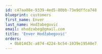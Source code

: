 ```yaml
---
id: c47aa08e-9339-4ed5-80bb-73e9dffca748
blueprint: customers
first_name: Enver
last_name: Hodžabegović
email: ehodzabeg@gmail.com
title: 'Enver Hodžabegović'
orders:
  - 0b014d3c-a874-4224-bc54-1039e19540e7
---
```

